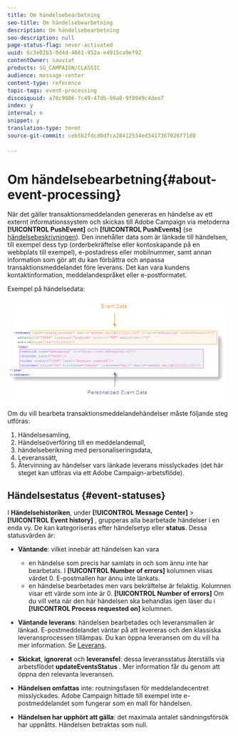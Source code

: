 ```yaml
---
title: Om händelsebearbetning
seo-title: Om händelsebearbetning
description: Om händelsebearbetning
seo-description: null
page-status-flag: never-activated
uuid: 6c3e02b3-0d4d-4661-952a-e4915ca9ef92
contentOwner: sauviat
products: SG_CAMPAIGN/CLASSIC
audience: message-center
content-type: reference
topic-tags: event-processing
discoiquuid: a78c9986-7c49-47db-99a0-9f0949c4dee7
index: y
internal: n
snippet: y
translation-type: tm+mt
source-git-commit: ceb5b2fdcd0dfca28412534ed3417367026f71d0

---
```



# Om händelsebearbetning{#about-event-processing}

När det gäller transaktionsmeddelanden genereras en händelse av ett externt informationssystem och skickas till Adobe Campaign via metoderna **[!UICONTROL PushEvent]** och **[!UICONTROL PushEvents]** (se [händelsebeskrivningen](../../message-center/using/event-description.md)). Den innehåller data som är länkade till händelsen, till exempel dess typ (orderbekräftelse eller kontoskapande på en webbplats till exempel), e-postadress eller mobilnummer, samt annan information som gör att du kan förbättra och anpassa transaktionsmeddelandet före leverans. Det kan vara kundens kontaktinformation, meddelandespråket eller e-postformatet.

Exempel på händelsedata:

![](assets/messagecenter_events_request_001.png)

Om du vill bearbeta transaktionsmeddelandehändelser måste följande steg utföras:

1. Händelsesamling,
1. Händelseöverföring till en meddelandemall,
1. händelseberikning med personaliseringsdata,
1. Leveranssätt,
1. Återvinning av händelser vars länkade leverans misslyckades (det här steget kan utföras via ett Adobe Campaign-arbetsflöde).

## Händelsestatus {#event-statuses}

I **Händelsehistoriken**, under **[!UICONTROL Message Center]** > **[!UICONTROL Event history]** , grupperas alla bearbetade händelser i en enda vy. De kan kategoriseras efter händelsetyp eller **status**. Dessa statusvärden är:

* **Väntande**: vilket innebär att händelsen kan vara

   * en händelse som precis har samlats in och som ännu inte har bearbetats. I **[!UICONTROL Number of errors]** kolumnen visas värdet 0. E-postmallen har ännu inte länkats.
   * en händelse bearbetades men vars bekräftelse är felaktig. Kolumnen visar ett värde som inte är 0. **[!UICONTROL Number of errors]** Om du vill veta när den här händelsen ska behandlas igen läser du i **[!UICONTROL Process requested on]** kolumnen.

* **Väntande leverans**: händelsen bearbetades och leveransmallen är länkad. E-postmeddelandet väntar på att levereras och den klassiska leveransprocessen tillämpas. Du kan öppna leveransen om du vill ha mer information. Se [Leverans](../../delivery/using/about-message-tracking.md).
* **Skickat**, **ignorerat** och **leveransfel**: dessa leveransstatus återställs via arbetsflödet **updateEventsStatus** . Mer information får du genom att öppna den relevanta leveransen.
* **Händelsen omfattas** inte: routningsfasen för meddelandecentret misslyckades. Adobe Campaign hittade till exempel inte e-postmeddelandet som fungerar som en mall för händelsen.
* **Händelsen har upphört att gälla**: det maximala antalet sändningsförsök har uppnåtts. Händelsen betraktas som null.
